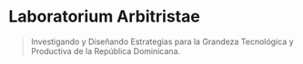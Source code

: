 # Laboratorium Arbitristae

> Investigando y Diseñando Estrategias para la Grandeza Tecnológica y Productiva de la República Dominicana.
